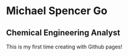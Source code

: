 # Michael Spencer Go
## Chemical Engineering Analyst

This is my first time creating with Github pages!
